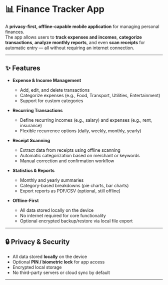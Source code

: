 # 📊 Finance Tracker App

A **privacy-first, offline-capable mobile application** for managing personal finances.  
The app allows users to **track expenses and incomes**, **categorize transactions**, **analyze monthly reports**, and even **scan receipts** for automatic entry — all without requiring an internet connection.

---

## ✨ Features

- **Expense & Income Management**
  - Add, edit, and delete transactions
  - Categorize expenses (e.g., Food, Transport, Utilities, Entertainment)
  - Support for custom categories

- **Recurring Transactions**
  - Define recurring incomes (e.g., salary) and expenses (e.g., rent, insurance)
  - Flexible recurrence options (daily, weekly, monthly, yearly)

- **Receipt Scanning**
  - Extract data from receipts using offline scanning
  - Automatic categorization based on merchant or keywords
  - Manual correction and confirmation workflow

- **Statistics & Reports**
  - Monthly and yearly summaries
  - Category-based breakdowns (pie charts, bar charts)
  - Export reports as PDF/CSV (optional, still offline)

- **Offline-First**
  - All data stored locally on the device
  - No internet required for core functionality
  - Optional encrypted backup/restore via local file export

---

## 🔒 Privacy & Security

- All data stored **locally** on the device
- Optional **PIN / biometric lock** for app access
- Encrypted local storage
- No third-party servers or cloud sync by default

---
